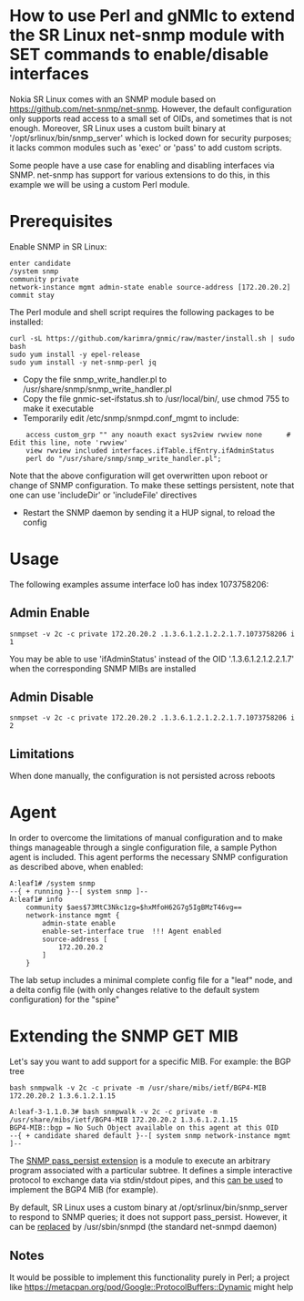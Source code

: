# How to use Perl and gNMIc to extend the SR Linux net-snmp module with SET commands to enable/disable interfaces

Nokia SR Linux comes with an SNMP module based on https://github.com/net-snmp/net-snmp. However, the default configuration only supports read access to a small set of OIDs, and sometimes that is not enough. Moreover, SR Linux uses a custom built binary at '/opt/srlinux/bin/snmp_server' which is locked down for security purposes; it lacks common modules such as 'exec' or 'pass' to add custom scripts.

Some people have a use case for enabling and disabling interfaces via SNMP. net-snmp has support for various extensions to do this, in this example we will be using a custom Perl module.

# Prerequisites
Enable SNMP in SR Linux:
````
enter candidate
/system snmp
community private
network-instance mgmt admin-state enable source-address [172.20.20.2]
commit stay
````

The Perl module and shell script requires the following packages to be installed:
````
curl -sL https://github.com/karimra/gnmic/raw/master/install.sh | sudo bash
sudo yum install -y epel-release
sudo yum install -y net-snmp-perl jq
````

* Copy the file snmp_write_handler.pl to /usr/share/snmp/snmp_write_handler.pl
* Copy the file gnmic-set-ifstatus.sh to /usr/local/bin/, use chmod 755 to make it executable
* Temporarily edit /etc/snmp/snmpd.conf_mgmt to include:
````
    access custom_grp "" any noauth exact sys2view rwview none      # Edit this line, note 'rwview'
    view rwview included interfaces.ifTable.ifEntry.ifAdminStatus
    perl do "/usr/share/snmp/snmp_write_handler.pl";
````
  Note that the above configuration will get overwritten upon reboot or change of SNMP configuration.
  To make these settings persistent, note that one can use 'includeDir' or 'includeFile' directives

* Restart the SNMP daemon by sending it a HUP signal, to reload the config

# Usage
The following examples assume interface lo0 has index 1073758206:

## Admin Enable
```
snmpset -v 2c -c private 172.20.20.2 .1.3.6.1.2.1.2.2.1.7.1073758206 i 1
```
You may be able to use 'ifAdminStatus' instead of the OID '.1.3.6.1.2.1.2.2.1.7' when the corresponding SNMP MIBs are installed

## Admin Disable
```
snmpset -v 2c -c private 172.20.20.2 .1.3.6.1.2.1.2.2.1.7.1073758206 i 2
````

## Limitations
When done manually, the configuration is not persisted across reboots

# Agent
In order to overcome the limitations of manual configuration and to make things manageable through a single configuration file, a sample Python agent is included.
This agent performs the necessary SNMP configuration as described above, when enabled:
```
A:leaf1# /system snmp                                                                                                                                                                                              
--{ + running }--[ system snmp ]--                                                                                                                                                                                 
A:leaf1# info                                                                                                                                                                                                      
    community $aes$73MtC3Nkc1zg=$hxMfoH62G7g5IgBMzT46vg==
    network-instance mgmt {
        admin-state enable
        enable-set-interface true  !!! Agent enabled
        source-address [
            172.20.20.2
        ]
    }
```

The lab setup includes a minimal complete config file for a "leaf" node, and a delta config file (with only changes relative to the default system configuration) for the "spine"

# Extending the SNMP GET MIB
Let's say you want to add support for a specific MIB. For example: the BGP tree
```
bash snmpwalk -v 2c -c private -m /usr/share/mibs/ietf/BGP4-MIB 172.20.20.2 1.3.6.1.2.1.15
```
```
A:leaf-3-1.1.0.3# bash snmpwalk -v 2c -c private -m /usr/share/mibs/ietf/BGP4-MIB 172.20.20.2 1.3.6.1.2.1.15                                                                   
BGP4-MIB::bgp = No Such Object available on this agent at this OID
--{ + candidate shared default }--[ system snmp network-instance mgmt ]-- 
```

The [SNMP pass_persist extension](https://github.com/nagius/snmp_passpersist) is a module to execute an arbitrary program associated with a particular subtree.
It defines a simple interactive protocol to exchange data via stdin/stdout pipes, and this [can be used](https://github.com/jbemmel/srl-snmp-set/blob/main/src/snmp-set/bgp4_pp.py) to implement the BGP4 MIB (for example).

By default, SR Linux uses a custom binary at /opt/srlinux/bin/snmp_server to respond to SNMP queries; it does not support pass_persist. However, it can be [replaced](https://github.com/jbemmel/srl-snmp-set/blob/main/Dockerfile#L15) by /usr/sbin/snmpd (the standard net-snmpd daemon)

## Notes
It would be possible to implement this functionality purely in Perl; a project like https://metacpan.org/pod/Google::ProtocolBuffers::Dynamic might help

